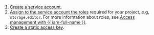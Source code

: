 1. [Create a service account](../../iam/operations/sa/create.md).
1. [Assign to the service account the roles](../../iam/operations/sa/assign-role-for-sa.md) required for your project, e.g, `storage.editor`. For more information about roles, see [Access management with {{ iam-full-name }}](../../storage/security/index.md).
1. [Create a static access key](../../iam/operations/sa/create-access-key.md).

